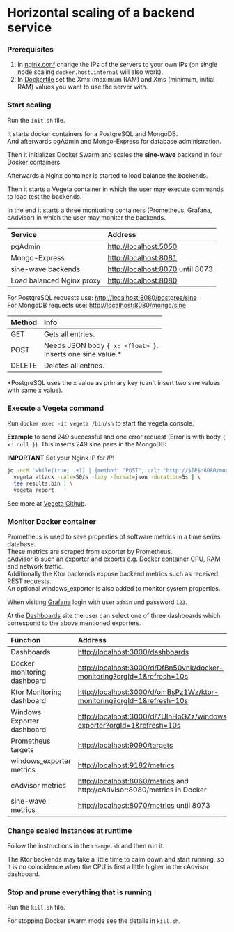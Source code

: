 # Horizontal scaling of a backend service

### Prerequisites

1. In [nginx.conf](./nginx/nginx.conf) change the IPs of the servers to your own IPs
(on single node scaling ```docker.host.internal``` will also work).
2. In [Dockerfile](Dockerfile) set the Xmx (maximum RAM) and Xms (minimum, initial RAM) values you want to use the server with.

### Start scaling

Run the ``init.sh`` file.

It starts docker containers for a PostgreSQL and MongoDB.<br>
And afterwards pgAdmin and Mongo-Express for database administration.

Then it initializes Docker Swarm and scales the __sine-wave__ backend in four Docker containers.

Afterwards a Nginx container is started to load balance the backends.

Then it starts a Vegeta container in which the user may execute commands to load test the backends.

In the end it starts a three monitoring containers (Prometheus, Grafana, cAdvisor) in which the user may monitor the backends.

|Service|Address|
|:---|:---|
|pgAdmin |[http://localhost:5050](http://localhost:5050)|
|Mongo-Express |[http://localhost:8081](http://localhost:8081)|
|sine-wave backends |[http://localhost:8070](http://localhost:8070) until 8073|
|Load balanced Nginx proxy |[http://localhost:8080](http://localhost:8080)|

For PostgreSQL requests use: [http://localhost:8080/postgres/sine](http://localhost:8080/postgres/sine) <br>
For MongoDB requests use: [http://localhost:8080/mongo/sine](http://localhost:8080/mongo/sine)

|Method|Info|
|:---|:---|
|GET |Gets all entries.|
|POST |Needs JSON body ``{ x: <float> }``.<br>Inserts one sine value.&ast;|
|DELETE |Deletes all entries.|

&ast;PostgreSQL uses the x value as primary key (can't insert two sine values with same x value).

### Execute a Vegeta command

Run ``docker exec -it vegeta /bin/sh`` to start the vegeta console.

__Example__ to send 249 successful and one error request (Error is with body ``{ x: null }``). This inserts 249 sine pairs in the MongoDB:

__IMPORTANT__ Set your Nginx IP for $IP$!

```bash
jq -ncM 'while(true; .+1) | {method: "POST", url: "http://$IP$:8080/mongo/sine", body: {x: .} | @base64, header: {"Content-Type": ["application/json"]}}' | \
  vegeta attack -rate=50/s -lazy -format=json -duration=5s | \
  tee results.bin | \
  vegeta report
```

See more at [Vegeta Github](https://github.com/tsenart/vegeta).

### Monitor Docker container

Prometheus is used to save properties of software metrics in a time series database.<br>
These metrics are scraped from exporter by Prometheus.<br>
cAdvisor is such an exporter and exports e.g. Docker container CPU, RAM and network traffic.<br>
Additionally the Ktor backends expose backend metrics such as received REST requests.<br>
An optional windows_exporter is also added to monitor system properties.

When visiting [Grafana](http://localhost:3000) login with user ``admin`` und password ``123``.

At the [Dashboards](http://localhost:3000/dashboards) site the user can select one of three dashboards which correspond to the above mentioned exporters.

|Function|Address|
|:---|:---|
|Dashboards | [http://localhost:3000/dashboards](http://localhost:3000/dashboards)|
|Docker monitoring dashboard |[http://localhost:3000/d/DfBn50vnk/docker-monitoring?orgId=1&refresh=10s](http://localhost:3000/d/DfBn50vnk/docker-monitoring?orgId=1&refresh=10s)|
|Ktor Monitoring dashboard |[http://localhost:3000/d/omBsPz1Wz/ktor-monitoring?orgId=1&refresh=10s](http://localhost:3000/d/omBsPz1Wz/ktor-monitoring?orgId=1&refresh=10s)|
|Windows Exporter dashboard |[http://localhost:3000/d/7UlnHoGZz/windows-exporter?orgId=1&refresh=10s](http://localhost:3000/d/7UlnHoGZz/windows-exporter?orgId=1&refresh=10s)|
|Prometheus targets |[http://localhost:9090/targets](http://localhost:9090/targets)|
|windows_exporter metrics |[http://localhost:9182/metrics](http://localhost:9182/metrics)|
|cAdvisor metrics |[http://localhost:8060/metrics](http://localhost:8060/metrics) and http://cAdvisor:8080/metrics in Docker|
|sine-wave metrics |[http://localhost:8070/metrics](http://localhost:8070/metrics) until 8073|

### Change scaled instances at runtime

Follow the instructions in the ``change.sh`` and then run it.

The Ktor backends may take a little time to calm down and start running,
so it is no coincidence when the CPU is first a little higher in the cAdvisor dashboard.

### Stop and prune everything that is running

Run the ``kill.sh`` file.

For stopping Docker swarm mode see the details in ``kill.sh``.
